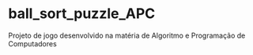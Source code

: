 # ball_sort_puzzle_APC
Projeto de jogo desenvolvido na matéria de Algoritmo e Programação de Computadores 
